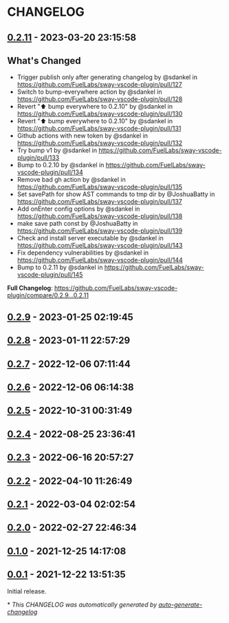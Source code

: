 # CHANGELOG

## [0.2.11](https://github.com/FuelLabs/sway-vscode-plugin/releases/tag/0.2.11) - 2023-03-20 23:15:58

## What's Changed
* Trigger publish only after generating changelog by @sdankel in https://github.com/FuelLabs/sway-vscode-plugin/pull/127
* Switch to bump-everywhere action by @sdankel in https://github.com/FuelLabs/sway-vscode-plugin/pull/128
* Revert "⬆️ bump everywhere to 0.2.10" by @sdankel in https://github.com/FuelLabs/sway-vscode-plugin/pull/130
* Revert "⬆️ bump everywhere to 0.2.10" by @sdankel in https://github.com/FuelLabs/sway-vscode-plugin/pull/131
* Github actions with new token by @sdankel in https://github.com/FuelLabs/sway-vscode-plugin/pull/132
* Try bump v1 by @sdankel in https://github.com/FuelLabs/sway-vscode-plugin/pull/133
* Bump to 0.2.10 by @sdankel in https://github.com/FuelLabs/sway-vscode-plugin/pull/134
* Remove bad gh action by @sdankel in https://github.com/FuelLabs/sway-vscode-plugin/pull/135
* Set savePath for show AST commands to tmp dir by @JoshuaBatty in https://github.com/FuelLabs/sway-vscode-plugin/pull/137
* Add onEnter config options by @sdankel in https://github.com/FuelLabs/sway-vscode-plugin/pull/138
* make save path const by @JoshuaBatty in https://github.com/FuelLabs/sway-vscode-plugin/pull/139
* Check and install server executable by @sdankel in https://github.com/FuelLabs/sway-vscode-plugin/pull/143
* Fix dependency vulnerabilities by @sdankel in https://github.com/FuelLabs/sway-vscode-plugin/pull/144
* Bump to 0.2.11 by @sdankel in https://github.com/FuelLabs/sway-vscode-plugin/pull/145


**Full Changelog**: https://github.com/FuelLabs/sway-vscode-plugin/compare/0.2.9...0.2.11

## [0.2.9](https://github.com/FuelLabs/sway-vscode-plugin/releases/tag/0.2.9) - 2023-01-25 02:19:45

## [0.2.8](https://github.com/FuelLabs/sway-vscode-plugin/releases/tag/0.2.8) - 2023-01-11 22:57:29

## [0.2.7](https://github.com/FuelLabs/sway-vscode-plugin/releases/tag/0.2.7) - 2022-12-06 07:11:44

## [0.2.6](https://github.com/FuelLabs/sway-vscode-plugin/releases/tag/0.2.6) - 2022-12-06 06:14:38

## [0.2.5](https://github.com/FuelLabs/sway-vscode-plugin/releases/tag/0.2.5) - 2022-10-31 00:31:49

## [0.2.4](https://github.com/FuelLabs/sway-vscode-plugin/releases/tag/0.2.4) - 2022-08-25 23:36:41

## [0.2.3](https://github.com/FuelLabs/sway-vscode-plugin/releases/tag/0.2.3) - 2022-06-16 20:57:27

## [0.2.2](https://github.com/FuelLabs/sway-vscode-plugin/releases/tag/0.2.2) - 2022-04-10 11:26:49

## [0.2.1](https://github.com/FuelLabs/sway-vscode-plugin/releases/tag/0.2.1) - 2022-03-04 02:02:54

## [0.2.0](https://github.com/FuelLabs/sway-vscode-plugin/releases/tag/0.2.0) - 2022-02-27 22:46:34

## [0.1.0](https://github.com/FuelLabs/sway-vscode-plugin/releases/tag/0.1.0) - 2021-12-25 14:17:08

## [0.0.1](https://github.com/FuelLabs/sway-vscode-plugin/releases/tag/0.0.1) - 2021-12-22 13:51:35

Initial release.

\* *This CHANGELOG was automatically generated by [auto-generate-changelog](https://github.com/BobAnkh/auto-generate-changelog)*
